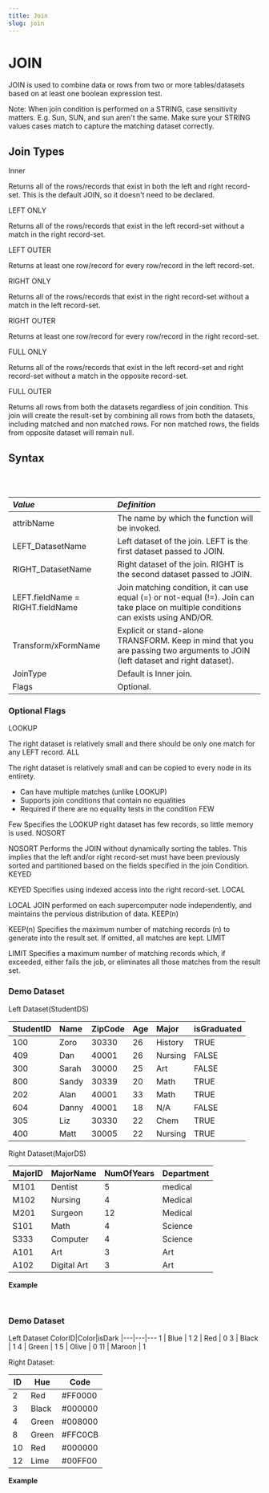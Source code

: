 ```yaml
---
title: Join
slug: join
---
```


# JOIN

JOIN is used to combine data or rows from two or more tables/datasets based on at least one boolean expression test.

Note: When join condition is performed on a STRING, case sensitivity matters. E.g. Sun, SUN, and sun aren't the same. Make sure your STRING values cases match to capture the matching dataset correctly.

## Join Types

Inner

Returns all of the rows/records that exist in both the left and right record-set. This is the default JOIN, so it doesn't need to be declared.


LEFT ONLY

Returns all of the rows/records that exist in the left record-set without a match in the right record-set.


LEFT OUTER

Returns at least one row/record for every row/record in the left record-set.


RIGHT ONLY

Returns all of the rows/records that exist in the right record-set without a match in the left record-set.


RIGHT OUTER

Returns at least one row/record for every row/record in the right record-set.


FULL ONLY

Returns all of the rows/records that exist in the left record-set and right record-set without a match in the opposite record-set.


FULL OUTER

Returns all rows from both the datasets regardless of join condition. This join will create the result-set by combining all rows from both the datasets, including matched and non matched rows. For non matched rows, the fields from opposite dataset will remain null.

## Syntax

<pre>
<EclCode code="/*** Join with Explicit Transform ***/
attribName := JOIN(LEFT_DatasetName,
                   RIGHT_DatasetName,
                        // JoinConditions - AND/OR/NOT_Equal
                        LEFT.fieldName  = RIGHT.fieldName AND
                        (LEFT.fieldName = RIGHT.fieldName OR,
                        LEFT.fieldName != RIGHT.fieldName),
                    TRANSFORM(Result_RecordLayout,
                            SELF := LEFT,
                            SELF := RIGHT),
                    JOINType
                    [, flags]);


/*** Join with stand-alone Transform ***/
attribName := JOIN(LEFT_DatasetName,
                   RIGHT_DatasetName,
                        // JoinConditions - AND/OR/NOT_Equal
                        LEFT.fieldName  = RIGHT.fieldName AND
                        (LEFT.fieldName = RIGHT.fieldName OR,
                        LEFT.fieldName != RIGHT.fieldName),
                    xFormName(LEFT, RIGHT),
                    JOINType
                    [, flags]);">
</EclCode>
</pre>

| _Value_ | _Definition_ |
| :- | :- |
| attribName | The name by which the function will be invoked. |
| LEFT_DatasetName | 	Left dataset of the join. LEFT is the first dataset passed to JOIN. |
| RIGHT_DatasetName | Right dataset of the join. RIGHT is the second dataset passed to JOIN. |
| LEFT.fieldName = RIGHT.fieldName | Join matching condition, it can use equal (=) or not-equal (!=). Join can take place on multiple conditions can exists using AND/OR. |
| Transform/xFormName | Explicit or stand-alone TRANSFORM. Keep in mind that you are passing two arguments to JOIN (left dataset and right dataset). |
| JoinType | Default is Inner join. |
| Flags | Optional. |

### Optional Flags

LOOKUP

The right dataset is relatively small and there should be only one match for any LEFT record.
ALL

The right dataset is relatively small and can be copied to every node in its entirety.
* Can have multiple matches (unlike LOOKUP)
* Supports join conditions that contain no equalities
* Required if there are no equality tests in the condition
FEW

Few Specifies the LOOKUP right dataset has few records, so little memory is used.
NOSORT

NOSORT Performs the JOIN without dynamically sorting the tables. This implies that the left and/or right record-set must have been previously sorted and partitioned based on the fields specified in the join Condition.
KEYED

KEYED Specifies using indexed access into the right record-set.
LOCAL

LOCAL JOIN performed on each supercomputer node independently, and maintains the pervious distribution of data.
KEEP(n)

KEEP(n) Specifies the maximum number of matching records (n) to generate into the result set. If omitted, all matches are kept.
LIMIT

LIMIT Specifies a maximum number of matching records which, if exceeded, either fails the job, or eliminates all those matches from the result set.

### Demo Dataset

Left Dataset(StudentDS)

| StudentID | Name | ZipCode | Age | Major | isGraduated |
| :- | :- | :- | :- | :- | :- |
| 100 | Zoro | 30330 | 26 | History | TRUE |
| 409 | Dan | 40001 | 26 | Nursing | FALSE |
| 300 | Sarah | 30000 | 25 | Art | FALSE |
| 800 | Sandy | 30339 | 20 | Math | TRUE |
| 202 | Alan | 40001 | 33 | Math | TRUE |
| 604 | Danny | 40001 | 18 | N/A | FALSE |
| 305 | Liz | 30330 | 22 | Chem | TRUE |
| 400 | Matt | 30005 | 22 | Nursing | TRUE |

Right Dataset(MajorDS)

|MajorID|MajorName|NumOfYears|Department|
|:-|:-|:-|:-|
M101 | Dentist | 5 | medical
M102 | Nursing | 4 | Medical
M201 | Surgeon | 12 | Medical
S101 | Math | 4 | Science
S333 | Computer | 4 | Science
A101 | Art | 3 | Art
A102 | Digital Art | 3 | Art

**Example**

<pre>
<EclCode
id="JoinExp_1"
tryMe="JoinExp_1"
code="/*Join Example:*/

/*
JOIN Example:
JOIN examples showing case sensitivity and logical operations
*/

//Importing standard library for string manipulation 
IMPORT STD;

StudentRec := RECORD
  INTEGER  StudentID;
  STRING   Name;
  STRING   ZipCode;
  INTEGER  Age;
  STRING   Major;
  BOOLEAN  isGraduated;
END;


StudentDS := DATASET([{100, 'Zorro',  30330, 26, 'History', TRUE}, {409, 'Dan', 40001, 26, 'Nursing', FALSE},
                     {300, 'Sarah', 30000, 25, 'Art', FALSE}, {800, 'Sandy', 30339, 20, 'MAth', TRUE},
                     {202, 'Alan', 40001, 33, 'Math', TRUE}, {604, 'Danny', 40001, 18, 'N/A', FALSE},
                     {305, 'Liz',  30330, 22, 'Chem', TRUE}, {400, 'Matt', 30005, 22, 'nursing', TRUE}],
                    studentRec);

MajorRec := RECORD
  STRING  MajorID;
  STRING  MajorName;
  INTEGER NumOfYears;
  STRING  Department;
END;

MajorDS := DATASET([{'M101', 'Dentist', 5, 'medical'}, {'M102', 'Nursing', 4, 'Medical'}, {'M201', 'Surgeon', 12, 'Medical'},
                   {'S101', 'Math', 4, 'Science'}, {'S333', 'Computer', 4, 'Science'}, {'A101', 'Art', 3, 'Art'},
                   {'A102', 'Digital Art', 3, 'Art'}],
                   majorRec);

getMajorRec := RECORD
  STRING Name;
  STRING Major;
  STRING YearsTotal;
  STRING Department;
END;

// Display all students that have a major defined in majorDS 
// Using ToUpperCase to make sure all values have the same case sensitivity
WithCase := JOIN(studentDS, majorDS,
                 STD.Str.ToUpperCase(LEFT.major) = STD.Str.ToUpperCase(RIGHT.MajorName),
                 TRANSFORM(getMajorRec,
                           SELF.YearsTotal := (STRING)RIGHT.NumOfYears;
                           SELF := LEFT;
                           SELF := RIGHT));

OUTPUT(WithCase, NAMED('WithCase'));

// Display all students that have a major defined in majorDS 
// Using the string values as they are
WithoutCase := JOIN(studentDS, majorDS,
                 LEFT.major = RIGHT.MajorName,
                 TRANSFORM(getMajorRec,
                           SELF.YearsTotal := (STRING)RIGHT.NumOfYears;
                           SELF := LEFT;
                           SELF := RIGHT));

OUTPUT(WithoutCase, NAMED('WithoutCase'));

// Display all students that have a major defined in majorDS 
// And have more than 3 years in NumOfYears
GetStudents := JOIN(studentDS, majorDS,
                 STD.Str.ToUpperCase(LEFT.major) = STD.Str.ToUpperCase(RIGHT.MajorName) AND
                 RIGHT.NumOfYears > 3,
                 TRANSFORM(getMajorRec,
                           SELF.YearsTotal := (STRING)RIGHT.NumOfYears;
                           SELF := LEFT;
                           SELF := RIGHT));

OUTPUT(GetStudents, NAMED('GetStudents'));

"></EclCode>
</pre>

### Demo Dataset

Left Dataset
ColorID|Color|isDark
|---|---|---
1 | Blue | 1 
2 | Red | 0
3 | Black | 1 
4 | Green | 1
5 | Olive | 0 
11 | Maroon | 1

Right Dataset:

ID|Hue|Code|
---|---|---
2 | Red | #FF0000 
3 | Black | #000000
4 | Green | #008000 
8 | Green | #FFC0CB
10 | Red | #000000 
12 | Lime |#00FF00

**Example**

<pre>
<EclCode
id="JoinExp_2"
tryMe="JoinExp_2"
code="/*Join Example:*/

/*
JOIN Example:
Showing the difference between join types.
*/

ColorRec := RECORD
    INTEGER   ColorID;
    STRING    Color;
    BOOLEAN   isDark;
END;

ColorsDS := DATASET([{1, 'Blue', 1}, {2, 'Red', 0},
                     {3, 'Black', 1}, {4, 'Green', 1},
                     {5, 'Olive', 0}, {11, 'Maroon', 1}], 
                     ColorRec);


ColorCodeRec := RECORD
    INTEGER ID;
    STRING  Hue;
    STRING  Code;
END;

ColorCodeDS := DATASET([{2, 'Red', '#FF0000'}, {3, 'Black', '#000000'},
                        {4, 'Green', '#008000'}, {8, 'Green', '#FFC0CB'},
                        {10, 'Red', '#000000'}, {12, 'Lime', '#00FF00'}],
                        ColorCodeRec);

ColorResRec := RECORD
    INTEGER  ColorID;
    STRING   Color;
    STRING   Hue;
    STRING   ColorCode;
    STRING   Category;
END;



//***************************************************************************
// LEFT ONLY 
LeftOnly := JOIN(ColorsDS,   // LEFT dataset
                ColorCodeDS, // RIGHT dataset
                 LEFT.ColorID = RIGHT.ID,   // Marching condition
                 TRANSFORM(ColorResRec, 
                    SELF.ColorCode := RIGHT.Code,
                    SELF.Category  := IF(LEFT.isDark, 'Dark', 'Bright'),
                    SELF := LEFT,
                    SELF := RIGHT
                    ),
                    LEFT ONLY);
                     
OUTPUT(LeftOnly, NAMED('LeftOnly'));

//***************************************************************************
// LEFT Outer
LeftOuter := JOIN(ColorsDS,   // LEFT dataset
                ColorCodeDS, // RIGHT dataset
                 LEFT.ColorID = RIGHT.ID,   // Marching condition
                 TRANSFORM(ColorResRec, 
                    SELF.ColorCode := RIGHT.Code,
                    SELF.Category  := IF(LEFT.isDark, 'Dark', 'Bright'),
                    SELF := LEFT,
                    SELF := RIGHT
                    ),
                    LEFT Outer);
                     
OUTPUT(LeftOuter, NAMED('LeftOuter'));

//***************************************************************************
// FULL ONLY
FullOnly := JOIN(ColorsDS, 
                ColorCodeDS,
                 LEFT.ColorID = RIGHT.ID,
                 TRANSFORM(ColorResRec, 
                    SELF.ColorCode := RIGHT.Code,
                    SELF.Category  := IF(LEFT.isDark, 'Dark', 'Bright'),
                    SELF := LEFT,
                    SELF := RIGHT
                    ),
                    FULL ONLY);
                     
OUTPUT(FullOnly, NAMED('FullOnly'));

// Full OUTER
FullOuter := JOIN(ColorsDS, 
                ColorCodeDS,
                 LEFT.ColorID = RIGHT.ID,
                 TRANSFORM(ColorResRec, 
                    SELF.ColorCode := RIGHT.Code,
                    SELF.Category  := IF(LEFT.isDark, 'Dark', 'Bright'),
                    SELF := LEFT,
                    SELF := RIGHT
                    ),
                    FULL OUTER);
                     
OUTPUT(FullOuter, NAMED('FullOuter'));

"></EclCode>
</pre>